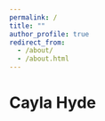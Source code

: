 ```yaml
---
permalink: /
title: ""
author_profile: true
redirect_from: 
  - /about/
  - /about.html
---
```


# Cayla Hyde
